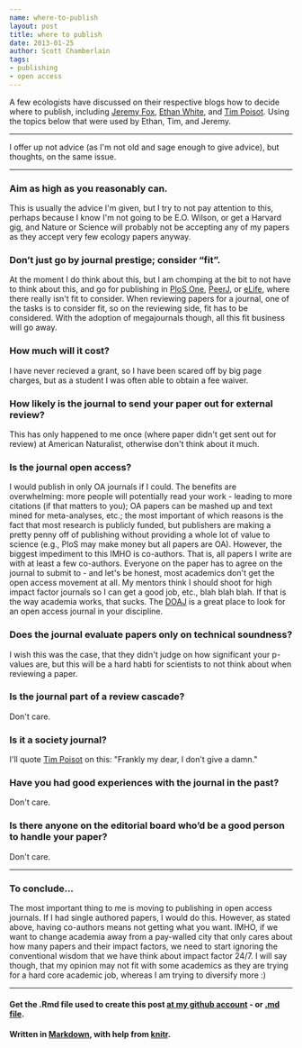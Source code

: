 ```yaml
---
name: where-to-publish
layout: post
title: where to publish
date: 2013-01-25
author: Scott Chamberlain
tags: 
- publishing
- open access
---
```


A few ecologists have discussed on their respective blogs how to decide where to publish, including [Jeremy Fox](http://dynamicecology.wordpress.com/2013/01/24/advice-how-to-decide-where-to-submit-your-paper/), [Ethan White](http://jabberwocky.weecology.org/2013/01/24/some-alternative-advice-on-how-to-decide-where-to-submit-your-paper/), and [Tim Poisot](http://timotheepoisot.fr/2013/01/24/where-to-submit/). Using the topics below that were used by Ethan, Tim, and Jeremy. 

*****************

I offer up not advice (as I'm not old and sage enough to give advice), but thoughts, on the same issue.

*****************

### Aim as high as you reasonably can.  
This is usually the advice I'm given, but I try to not pay attention to this, perhaps because I know I'm not going to be E.O. Wilson, or get a Harvard gig, and Nature or Science will probably not be accepting any of my papers as they accept very few ecology papers anyway.

### Don’t just go by journal prestige; consider “fit”.  
At the moment I do think about this, but I am chomping at the bit to not have to think about this, and go for publishing in [PloS One](http://www.plosone.org/), [PeerJ](https://peerj.com/), or [eLife](http://elife.elifesciences.org/), where there really isn't fit to consider. When reviewing papers for a journal, one of the tasks is to consider fit, so on the reviewing side, fit has to be considered. With the adoption of megajournals though, all this fit business will go away. 

### How much will it cost?  
I have never recieved a grant, so I have been scared off by big page charges, but as a student I was often able to obtain a fee waiver.

### How likely is the journal to send your paper out for external review? 
This has only happened to me once (where paper didn't get sent out for review) at American Naturalist, otherwise don't think about it much.

### Is the journal open access?  
I would publish in only OA journals if I could. The benefits are overwhelming: more people will potentially read your work - leading to more citations (if that matters to you); OA papers can be mashed up and text mined for meta-analyses, etc.; the most important of which reasons is the fact that most research is publicly funded, but publishers are making a pretty penny off of publishing without providing a whole lot of value to science (e.g., PloS may make money but all papers are OA). However, the biggest impediment to this IMHO is co-authors. That is, all papers I write are with at least a few co-authors. Everyone on the paper has to agree on the journal to submit to - and let's be honest, most academics don't get the open access movement at all. My mentors think I should shoot for high impact factor journals so I can get a good job, etc., blah blah blah.  If that is the way academia works, that sucks. The [DOAJ](http://www.doaj.org/) is a great place to look for an open access journal in your discipline. 

### Does the journal evaluate papers only on technical soundness? 
I wish this was the case, that they didn't judge on how significant your p-values are, but this will be a hard habti for scientists to not think about when reviewing a paper.

### Is the journal part of a review cascade? 
Don't care.

### Is it a society journal? 
I'll quote [Tim Poisot](http://timotheepoisot.fr/2013/01/24/where-to-submit/) on this: "Frankly my dear, I don't give a damn."

### Have you had good experiences with the journal in the past?  
Don't care.

### Is there anyone on the editorial board who’d be a good person to handle your paper? 
Don't care.

*****************

### To conclude...
The most important thing to me is moving to publishing in open access journals. If I had single authored papers, I would do this. However, as stated above, having co-authors means not getting what you want.  IMHO, if we want to change academia away from a pay-walled city that only cares about how many papers and their impact factors, we need to start ignoring the conventional wisdom that we have think about impact factor 24/7.  I will say though, that my opinion may not fit with some academics as they are trying for a hard core academic job, whereas I am trying to diversify more :)


*********
#### Get the .Rmd file used to create this post [at my github account](https://github.com/sckott/scott/blob/gh-pages/_drafts/2013-01-25-where-to-publish.Rmd) - or [.md file](https://github.com/sckott/scott/blob/gh-pages/_posts/2013-01-25-where-to-publish.md).

#### Written in [Markdown](http://daringfireball.net/projects/markdown/), with help from [knitr](http://yihui.name/knitr/).
